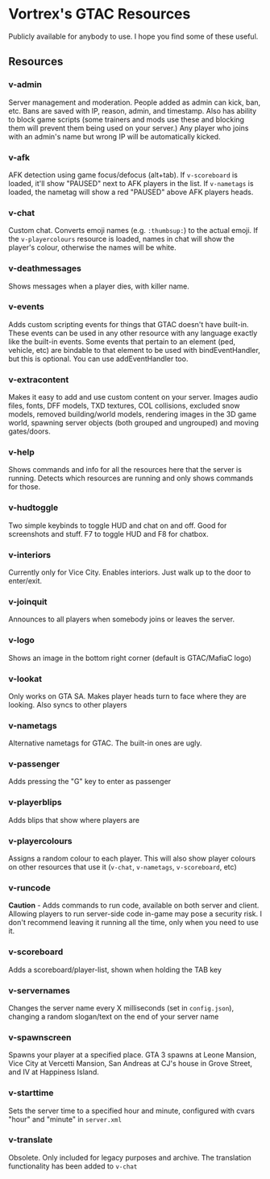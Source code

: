 # Vortrex's GTAC Resources
Publicly available for anybody to use. I hope you find some of these useful.

## Resources
### v-admin
Server management and moderation. People added as admin can kick, ban, etc. Bans are saved with IP, reason, admin, and timestamp.
Also has ability to block game scripts (some trainers and mods use these and blocking them will prevent them being used on your server.)
Any player who joins with an admin's name but wrong IP will be automatically kicked.

### v-afk
AFK detection using game focus/defocus (alt+tab). If `v-scoreboard` is loaded, it'll show "PAUSED" next to AFK players in the list. If `v-nametags` is loaded, the nametag will show a red "PAUSED" above AFK players heads.

### v-chat
Custom chat. Converts emoji names (e.g. `:thumbsup:`) to the actual emoji. If the `v-playercolours` resource is loaded, names in chat will show the player's colour, otherwise the names will be white.

### v-deathmessages
Shows messages when a player dies, with killer name.

### v-events
Adds custom scripting events for things that GTAC doesn't have built-in. These events can be used in any other resource with any language exactly like the built-in events. Some events that pertain to an element (ped, vehicle, etc) are bindable to that element to be used with bindEventHandler, but this is optional. You can use addEventHandler too.

### v-extracontent
Makes it easy to add and use custom content on your server. Images audio files, fonts, DFF models, TXD textures, COL collisions, excluded snow models, removed building/world models, rendering images in the 3D game world, spawning server objects (both grouped and ungrouped) and moving gates/doors.

### v-help
Shows commands and info for all the resources here that the server is running. Detects which resources are running and only shows commands for those.

### v-hudtoggle
Two simple keybinds to toggle HUD and chat on and off. Good for screenshots and stuff.
F7 to toggle HUD and F8 for chatbox.

### v-interiors
Currently only for Vice City. Enables interiors. Just walk up to the door to enter/exit.

### v-joinquit
Announces to all players when somebody joins or leaves the server.

### v-logo
Shows an image in the bottom right corner (default is GTAC/MafiaC logo)

### v-lookat
Only works on GTA SA. Makes player heads turn to face where they are looking. Also syncs to other players

### v-nametags
Alternative nametags for GTAC. The built-in ones are ugly.

### v-passenger
Adds pressing the "G" key to enter as passenger

### v-playerblips
Adds blips that show where players are

### v-playercolours
Assigns a random colour to each player. This will also show player colours on other resources that use it (`v-chat`, `v-nametags`, `v-scoreboard`, etc)

### v-runcode
**Caution** - Adds commands to run code, available on both server and client. Allowing players to run server-side code in-game may pose a security risk. I don't recommend leaving it running all the time, only when you need to use it.

### v-scoreboard
Adds a scoreboard/player-list, shown when holding the TAB key

### v-servernames
Changes the server name every X milliseconds (set in `config.json`), changing a random slogan/text on the end of your server name

### v-spawnscreen
Spawns your player at a specified place. GTA 3 spawns at Leone Mansion, Vice City at Vercetti Mansion, San Andreas at CJ's house in Grove Street, and IV at Happiness Island.

### v-starttime
Sets the server time to a specified hour and minute, configured with cvars "hour" and "minute" in `server.xml`

### v-translate
Obsolete. Only included for legacy purposes and archive. The translation functionality has been added to `v-chat`
